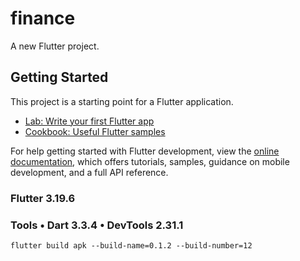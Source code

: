 # finance

A new Flutter project.

## Getting Started
This project is a starting point for a Flutter application.
- [Lab: Write your first Flutter app](https://docs.flutter.dev/get-started/codelab)
- [Cookbook: Useful Flutter samples](https://docs.flutter.dev/cookbook)

For help getting started with Flutter development, view the
[online documentation](https://docs.flutter.dev/), which offers tutorials,
samples, guidance on mobile development, and a full API reference.

### Flutter 3.19.6
### Tools • Dart 3.3.4 • DevTools 2.31.1
```command
flutter build apk --build-name=0.1.2 --build-number=12
```

